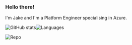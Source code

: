 ### Hello there!

I'm Jake and I'm a Platform Engineer specialising in Azure.

![GitHub stats](https://github-readme-stats.vercel.app/api?username=jake-fawcett&hide=contribs&count_private=true&theme=onedark&hide_rank=true&layout=compact&line_height=19)![Languages](https://github-readme-stats.vercel.app/api/top-langs/?username=jake-fawcett&count_private=true&show_icons=true&theme=onedark&hide=html,css,java,jupyter%20notebook&langs_count=4&layout=compact)

![Repo](https://github-readme-stats.vercel.app/api/pin/?username=jake-fawcett&repo=CV&theme=onedark)
